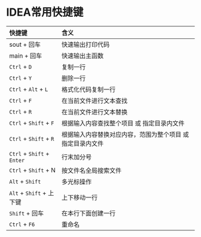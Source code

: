 # IDEA常用快捷键

快捷键|含义
:--|:--
sout + 回车|快速输出打印代码
main + 回车|快速输出主函数
`Ctrl` + `D`|复制一行
`Ctrl` + `Y`|删除一行
`Ctrl` + `Alt` + `L`|格式化代码复制一行
`Ctrl` + `F`|在当前文件进行文本查找
`Ctrl` + `R`|在当前文件进行文本替换
`Ctrl` + `Shift` + `F`|根据输入内容查找整个项目 或 指定目录内文件
`Ctrl` + `Shift` + `R`|根据输入内容替换对应内容，范围为整个项目 或 指定目录内文件
`Ctrl` + `Shift` + `Enter`|行末加分号
`Ctrl` + `Shift` + N|按文件名全局搜索文件
`Alt` + `Shift`|多光标操作
`Alt` + `Shift` + 上下键|上下移动一行
`Shift` + 回车|在本行下面创建一行
`Ctrl` + `F6`|重命名

